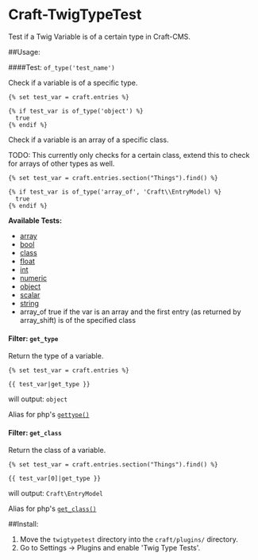 Craft-TwigTypeTest
==================

Test if a Twig Variable is of a certain type in Craft-CMS.


##Usage:

####Test: ```of_type('test_name')```

Check if a variable is of a specific type.

```twig
{% set test_var = craft.entries %}

{% if test_var is of_type('object') %}
  true
{% endif %}
```

Check if a variable is an array of a specific class.

TODO: This currently only checks for a certain class, extend this to check for arrays of other types as well.

```twig
{% set test_var = craft.entries.section("Things").find() %}

{% if test_var is of_type('array_of', 'Craft\\EntryModel) %}
  true
{% endif %}
```


**Available Tests:**

 - [array](http://php.net/manual/en/function.is-array.php)
 - [bool](http://php.net/manual/en/function.is-bool.php)
 - [class](https://github.com/victor-in/Craft-TwigTypeTest/issues/1)
 - [float](http://php.net/manual/en/function.is-float.php)
 - [int](http://php.net/manual/en/function.is-int.php)
 - [numeric](http://php.net/manual/en/function.is-numeric.php)
 - [object](http://php.net/manual/en/function.is-object.php)
 - [scalar](http://php.net/manual/en/function.is-scalar.php)
 - [string](http://php.net/manual/en/function.is-string.php)
 - array\_of true if the var is an array and the first entry (as returned by array_shift) is of the specified class

#### Filter: ```get_type```

Return the type of a variable.

```twig
{% set test_var = craft.entries %}

{{ test_var|get_type }}
```
will output:
``` object ```

Alias for php's [``` gettype() ```](http://php.net/manual/en/function.gettype.php)


#### Filter: ```get_class```

Return the class of a variable.

```twig
{% set test_var = craft.entries.section("Things").find() %}

{{ test_var[0]|get_type }}
```
will output:
``` Craft\EntryModel ```

Alias for php's [``` get_class() ```](http://php.net/manual/en/function.get-class.php)


##Install:

1. Move the `twigtypetest` directory into the `craft/plugins/` directory.
2. Go to Settings -> Plugins and enable 'Twig Type Tests'.
